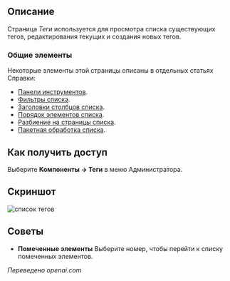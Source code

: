 <!-- Filename: Help4.x:Tags / Display title: Теги  -->

## Описание

Страница *Теги* используется для просмотра списка существующих тегов, редактирования текущих и создания новых тегов.

### Общие элементы

Некоторые элементы этой страницы описаны в отдельных статьях Справки:

* [Панели инструментов](jdocmanual?article=help/common-elements/toolbars).
* [Фильтры списка](jdocmanual?article=help/common-elements/list-filters).
* [Заголовки столбцов списка](jdocmanual?article=help/common-elements/list-column-headers).
* [Порядок элементов списка](jdocmanual?article=help/common-elements/list-ordering).
* [Разбиение на страницы списка](jdocmanual?article=help/common-elements/list-pagination).
* [Пакетная обработка списка](jdocmanual?article=help/common-elements/list-batch-process).

## Как получить доступ

Выберите **Компоненты → Теги** в меню Администратора.

## Скриншот

![список тегов](../../../ru/images/tags/tags-list.png)

## Советы

- **Помеченные элементы** Выберите номер, чтобы перейти к списку помеченных элементов.

*Переведено openai.com*

